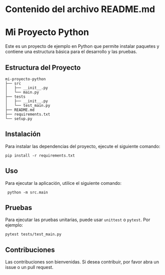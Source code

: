 # Contenido del archivo README.md

# Mi Proyecto Python

Este es un proyecto de ejemplo en Python que permite instalar paquetes y contiene una estructura básica para el desarrollo y las pruebas.

## Estructura del Proyecto

```
mi-proyecto-python
├── src
│   ├── __init__.py
│   └── main.py
├── tests
│   ├── __init__.py
│   └── test_main.py
├── README.md
├── requirements.txt
└── setup.py
```

## Instalación

Para instalar las dependencias del proyecto, ejecute el siguiente comando:

```
pip install -r requirements.txt
```

## Uso

Para ejecutar la aplicación, utilice el siguiente comando:

```
 python -m src.main 
```

## Pruebas

Para ejecutar las pruebas unitarias, puede usar `unittest` o `pytest`. Por ejemplo:

```
pytest tests/test_main.py
```

## Contribuciones

Las contribuciones son bienvenidas. Si desea contribuir, por favor abra un issue o un pull request.